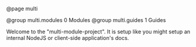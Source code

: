 @page multi

@group multi.modules 0 Modules
@group multi.guides 1 Guides

Welcome to the "multi-module-project".  It is setup like you might setup an
internal NodeJS or client-side application's docs.
